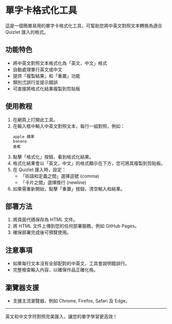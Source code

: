 # 單字卡格式化工具

這是一個簡單易用的單字卡格式化工具，可幫助您將中英文對照文本轉換為適合 Quizlet 匯入的格式。

## 功能特色

- 將中英文對照文本格式化為「英文，中文」格式
- 自動處理單行英文或中文
- 提供「複製結果」和「重置」功能
- 類別弍誤行並提示錯誤
- 可直接將格式化結果複製到剪貼板

## 使用教程

1. 在網頁上打開此工具。
2. 在輸入框中輸入中英文對照文本，每行一組對照，例如：
   ```
   apple 蘋果
   banana
   香蕉
   ```
3. 點擊「格式化」按鈕，看到格式化結果。
4. 格式化結果會以「英文，中文」的格式顯示在下方，您可將其複製到剪貼板。
5. 在 Quizlet 匯入時，設定：
   - 「術語和定義之間」選擇逗號 (comma)
   - 「卡片之間」選擇換行 (newline)
6. 如果需重新開始，點擊「重置」按鈕，清空輸入和結果。

## 部署方法

1. 將頁面代碼保存為 HTML 文件。
2. 將 HTML 文件上傳到您的任何部署服務，例如 GitHub Pages。
3. 確保部署完成後可預覽使用。

## 注意事項

- 如果每行文本沒有全部配對的中英文，工具會說明錯誤行。
- 完整檢查輸入內容，以確保作品正確化格。

## 瀏覽器支援

- 支援主流瀏覽器，例如 Chrome, Firefox, Safari 及 Edge。

---

英文和中文字符對照完美匯入，讓您的單字學習更高效！


